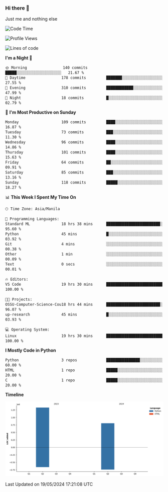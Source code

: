 ### Hi there 👋

Just me and nothing else


<!--START_SECTION:waka-->
![Code Time](http://img.shields.io/badge/Code%20Time-286%20hrs%2013%20mins-blue)

![Profile Views](http://img.shields.io/badge/Profile%20Views-2-blue)

![Lines of code](https://img.shields.io/badge/From%20Hello%20World%20I%27ve%20Written-2.1%20million%20lines%20of%20code-blue)

**I'm a Night 🦉** 

```text
🌞 Morning                140 commits         █████░░░░░░░░░░░░░░░░░░░░   21.67 % 
🌆 Daytime                178 commits         ███████░░░░░░░░░░░░░░░░░░   27.55 % 
🌃 Evening                310 commits         ████████████░░░░░░░░░░░░░   47.99 % 
🌙 Night                  18 commits          █░░░░░░░░░░░░░░░░░░░░░░░░   02.79 % 
```
📅 **I'm Most Productive on Sunday** 

```text
Monday                   109 commits         ████░░░░░░░░░░░░░░░░░░░░░   16.87 % 
Tuesday                  73 commits          ███░░░░░░░░░░░░░░░░░░░░░░   11.30 % 
Wednesday                96 commits          ████░░░░░░░░░░░░░░░░░░░░░   14.86 % 
Thursday                 101 commits         ████░░░░░░░░░░░░░░░░░░░░░   15.63 % 
Friday                   64 commits          ██░░░░░░░░░░░░░░░░░░░░░░░   09.91 % 
Saturday                 85 commits          ███░░░░░░░░░░░░░░░░░░░░░░   13.16 % 
Sunday                   118 commits         █████░░░░░░░░░░░░░░░░░░░░   18.27 % 
```


📊 **This Week I Spent My Time On** 

```text
🕑︎ Time Zone: Asia/Manila

💬 Programming Languages: 
Standard ML              18 hrs 38 mins      ████████████████████████░   95.60 % 
Python                   45 mins             █░░░░░░░░░░░░░░░░░░░░░░░░   03.92 % 
Git                      4 mins              ░░░░░░░░░░░░░░░░░░░░░░░░░   00.38 % 
Other                    1 min               ░░░░░░░░░░░░░░░░░░░░░░░░░   00.09 % 
Text                     0 secs              ░░░░░░░░░░░░░░░░░░░░░░░░░   00.01 % 

🔥 Editors: 
VS Code                  19 hrs 30 mins      █████████████████████████   100.00 % 

🐱‍💻 Projects: 
OSSU-Computer-Science-Cou18 hrs 44 mins      ████████████████████████░   96.07 % 
up-research              45 mins             █░░░░░░░░░░░░░░░░░░░░░░░░   03.93 % 

💻 Operating System: 
Linux                    19 hrs 30 mins      █████████████████████████   100.00 % 
```

**I Mostly Code in Python** 

```text
Python                   3 repos             ███████████████░░░░░░░░░░   60.00 % 
HTML                     1 repo              █████░░░░░░░░░░░░░░░░░░░░   20.00 % 
C                        1 repo              █████░░░░░░░░░░░░░░░░░░░░   20.00 % 
```



**Timeline**

![Lines of Code chart](https://raw.githubusercontent.com/brutist/brutist/main/assets/bar_graph.png)


 Last Updated on 19/05/2024 17:21:08 UTC
<!--END_SECTION:waka-->
